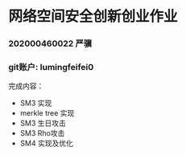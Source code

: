 # 网络空间安全创新创业作业
### 202000460022 严骥
### git账户: lumingfeifei0
完成内容：
- SM3 实现
- merkle tree 实现
- SM3 生日攻击
- SM3 Rho攻击
- SM4 实现及优化
